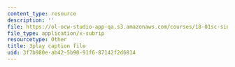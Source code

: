 ```yaml
---
content_type: resource
description: ''
file: https://ol-ocw-studio-app-qa.s3.amazonaws.com/courses/18-01sc-single-variable-calculus-fall-2010/3f7b980eab425b9091f687142f2d6814_4sTKcvYMNxk.vtt
file_type: application/x-subrip
resourcetype: Other
title: 3play caption file
uid: 3f7b980e-ab42-5b90-91f6-87142f2d6814
---
```


